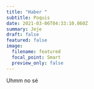 ```yaml
---
title: "Haber "
subtitle: Poquis
date: 2021-03-06T04:33:10.060Z
summary: Jeje
draft: false
featured: false
image:
  filename: featured
  focal_point: Smart
  preview_only: false
---
```

Uhmm no sé
